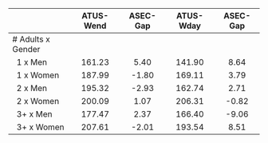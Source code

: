
|                      |    ATUS-Wend |     ASEC-Gap |    ATUS-Wday |     ASEC-Gap |
| -------------------- | :----------: | :----------: | :----------: | :----------: |
| # Adults x Gender    |              |              |              |              |
| &nbsp;&nbsp;1 x Men  |       161.23 |         5.40 |       141.90 |         8.64 |
| &nbsp;&nbsp;1 x Women |       187.99 |        -1.80 |       169.11 |         3.79 |
| &nbsp;&nbsp;2 x Men  |       195.32 |        -2.93 |       162.74 |         2.71 |
| &nbsp;&nbsp;2 x Women |       200.09 |         1.07 |       206.31 |        -0.82 |
| &nbsp;&nbsp;3+ x Men |       177.47 |         2.37 |       166.40 |        -9.06 |
| &nbsp;&nbsp;3+ x Women |       207.61 |        -2.01 |       193.54 |         8.51 |

